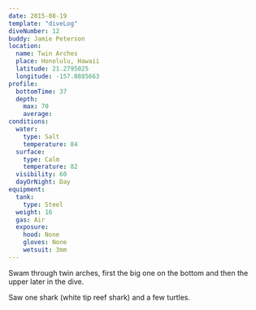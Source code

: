 ```yaml
---
date: 2015-08-19
template: "diveLog"
diveNumber: 12
buddy: Jamie Peterson
location:
  name: Twin Arches
  place: Honolulu, Hawaii
  latitude: 21.2795025
  longitude: -157.8885663
profile:
  bottomTime: 37
  depth:
    max: 70
    average:
conditions:
  water:
    type: Salt
    temperature: 84
  surface:
    type: Calm
    temperature: 82
  visibility: 60
  dayOrNight: Day
equipment:
  tank:
    type: Steel
  weight: 16
  gas: Air
  exposure:
    hood: None
    gloves: None
    wetsuit: 3mm
---
```

Swam through twin arches, first the big one on the bottom and then the upper later in the dive.

Saw one shark (white tip reef shark) and a few turtles.
